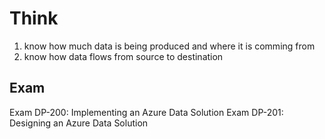 
# Think

1. know how much data is being produced and where it is comming from
1. know how data flows from source to destination

## Exam

Exam DP-200: Implementing an Azure Data Solution
Exam DP-201: Designing an Azure Data Solution